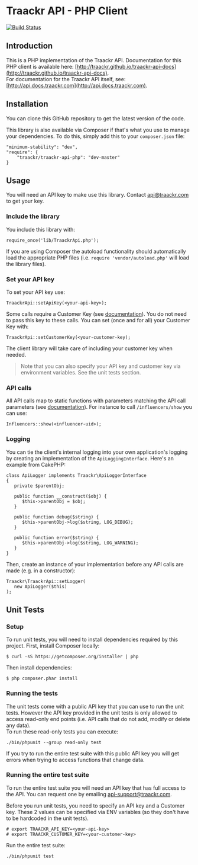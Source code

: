 Traackr API - PHP Client
========================
[![Build Status](https://travis-ci.org/Traackr/traackr-api-php.png?branch=master)](https://travis-ci.org/Traackr/traackr-api-php)

Introduction
------------

This is a PHP implementation of the Traackr API. Documentation for this PHP client is available here: [http://traackr.github.io/traackr-api-docs](http://traackr.github.io/traackr-api-docs).  
For documentation for the Traackr API itself, see: [http://api.docs.traackr.com](http://api.docs.traackr.com).


Installation
------------

You can clone this GitHub repository to get the latest version of the code.

This library is also available via Composer if that's what you use to manage your dependencies. To do this, simply add this to your `composer.json` file:

	"minimum-stability": "dev",
	"require": {
		"traackr/traackr-api-php": "dev-master"
	}


Usage
-----

You will need an API key to make use this library. Contact api@traackr.com to get your key.

### Include the library ###

You include this library with:

    require_once('lib/TraackrApi.php');

If you are using Composer the autoload functionality should automatically load the appropriate PHP files (i.e. `require 'vendor/autoload.php'` will load the library files).

### Set your API key ###

To set your API key use:

	TraackrApi::setApiKey(<your-api-key>);

Some calls require a Customer Key (see [documentation](http://iodocs.traackr.com)). You do not need to pass this key to these calls. You can set (once and for all) your Customer Key with:

	TraackrApi::setCustomerKey(<your-customer-key);

The client library will take care of including your customer key when needed.

> Note that you can also specify your API key and customer key via environment variables. See the unit tests section.


### API calls ###

All API calls map to static functions with parameters matching the API call parameters (see [documentation](http://iodocs.traackr.com)). For instance to call `/influencers/show` you can use:

	Influencers::show(<influencer-uid>);


### Logging ###

You can tie the client's internal logging into your own application's logging by creating an implementation of the `ApiLoggingInterface`. Here's an example from CakePHP:

	class ApiLogger implements Traackr\ApiLoggerInterface
	{
	   private $parentObj;
	
	   public function __construct($obj) {
	      $this->parentObj = $obj;
	   }
	
	   public function debug($string) {
	      $this->parentObj->log($string, LOG_DEBUG);
	   }
	   
	   public function error($string) {
	      $this->parentObj->log($string, LOG_WARNING);
	   }
	}

Then, create an instance of your implementation before any API calls are made (e.g. in a constructor):

	Traackr\TraackrApi::setLogger(
	   new ApiLogger($this)
	);


Unit Tests
----------

### Setup ###

To run unit tests, you will need to install dependencies required by this project.
First, install Composer locally:

	$ curl -sS https://getcomposer.org/installer | php


Then install dependencies:

	$ php composer.phar install


### Running the tests ###

The unit tests come with a public API key that you can use to run the unit tests. However the API key provided in the unit tests is only allowed to access read-only end points (i.e. API calls that do not add, modify or delete any data).  
To run these read-only tests you can execute:

    ./bin/phpunit --group read-only test

If you try to run the entire test suite with this public API key you will get errors when trying to access functions that change data.

### Running the entire test suite ###

To run the entire test suite you will need an API key that has full access to the API. You can request one by emailing [api-support@traackr.com](maitto:api-support@traackr.com).

Before you run unit tests, you need to specify an API key and a Customer key. These 2 values can be specified via ENV variables (so they don't have to be hardcoded in the unit tests).

	# export TRAACKR_API_KEY=<your-api-key>
	# export TRAACKR_CUSTOMER_KEY=<your-customer-key>

Run the entire test suite:

	./bin/phpunit test

